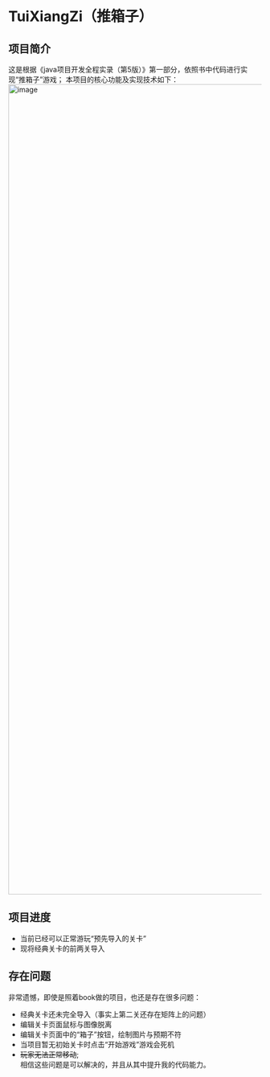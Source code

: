 # TuiXiangZi（推箱子）

## 项目简介

这是根据《java项目开发全程实录（第5版）》第一部分，依照书中代码进行实现“推箱子”游戏；
本项目的核心功能及实现技术如下：
<img width="1613" height="auto" alt="image" src="https://github.com/user-attachments/assets/5e83f041-5763-4417-95fa-52eec6110c7d" />

## 项目进度

- 当前已经可以正常游玩“预先导入的关卡” 
- 现将经典关卡的前两关导入

## 存在问题

非常遗憾，即使是照着book做的项目，也还是存在很多问题：

- 经典关卡还未完全导入（事实上第二关还存在矩阵上的问题）
- 编辑关卡页面鼠标与图像脱离
- 编辑关卡页面中的“箱子”按钮，绘制图片与预期不符
- 当项目暂无初始关卡时点击“开始游戏”游戏会死机
- <span style="text-decoration: line-through;">玩家无法正常移动</span>;
  <br>
  相信这些问题是可以解决的，并且从其中提升我的代码能力。
